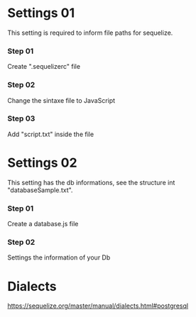 # Settings 01
This setting is required to inform file paths for sequelize.

### Step 01
Create ".sequelizerc" file

### Step 02
Change the sintaxe file to JavaScript

### Step 03
Add "script.txt" inside the file


# Settings 02
This setting has the db informations, see the structure int "databaseSample.txt".
	
### Step 01 
Create a database.js file

### Step 02
Settings the information of your Db 


# Dialects
https://sequelize.org/master/manual/dialects.html#postgresql
